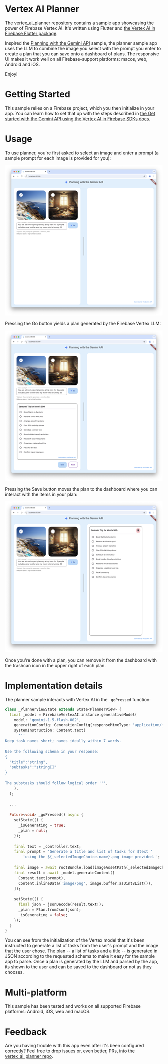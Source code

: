 # Vertex AI Planner

The vertex_ai_planner repository contains a sample app showcasing the power of Firebase Vertex AI. It's written using Flutter and [the Vertex AI in Firebase Flutter package](https://pub.dev/packages/firebase_vertexai).

Inspired the [Planning with the Gemini API](https://github.com/FirebaseExtended/make-it-so-angular) sample, the planner sample app uses the LLM to combine the image you select with the prompt you enter to create a plan that you can save onto a dashboard of plans. The responsive UI makes it work well on all Firebase-support platforms: macos, web, Android and iOS.

Enjoy!

# Getting Started

This sample relies on a Firebase project, which you then initialize in your app. You can learn how to set that up with the steps described in [the Get started with the Gemini API using the Vertex AI in Firebase SDKs docs](https://firebase.google.com/docs/vertex-ai/get-started?platform=flutter).

# Usage

To use planner, you're first asked to select an image and enter a prompt (a sample prompt for each image is provided for you):

![initial screen](README/screenshot1.png)

Pressing the Go button yields a plan generated by the Firebase Vertex LLM:

![generated a plan](README/screenshot2.png)

Pressing the Save button moves the plan to the dashboard where you can interact with the items in your plan:

![plan dashboard](README/screenshot3.png)

Once you're done with a plan, you can remove it from the dashboard with the trashcan icon in the upper right of each plan.

# Implementation details

The planner sample interacts with Vertex AI in the `_goPressed` function:

```dart
class _PlannerViewState extends State<PlannerView> {
  final _model = FirebaseVertexAI.instance.generativeModel(
    model: 'gemini-1.5-flash-002',
    generationConfig: GenerationConfig(responseMimeType: 'application/json'),
    systemInstruction: Content.text(
      '''
Keep task names short; names ideally within 7 words.

Use the following schema in your response:
{
  "title":"string",
  "subtasks":"string[]"
}

The substasks should follow logical order ''',
    ),
  );

  ...

  Future<void> _goPressed() async {
    setState(() {
      _isGenerating = true;
      _plan = null;
    });

    final text = _controller.text;
    final prompt = 'Generate a title and list of tasks for $text '
        'using the ${_selectedImageChoice.name}.png image provided.';

    final image = await rootBundle.load(imageAssetPath(_selectedImageChoice));
    final result = await _model.generateContent([
      Content.text(prompt),
      Content.inlineData('image/png', image.buffer.asUint8List()),
    ]);

    setState(() {
      final json = jsonDecode(result.text!);
      _plan = Plan.fromJson(json);
      _isGenerating = false;
    });
  }
}
```

You can see from the initialization of the Vertex model that it's been instructed to generate a list of tasks from the user's prompt and the image that the user chose. The plan -- a list of tasks and a title -- is generated in JSON according to the requested schema to make it easy for the sample app to parse. Once a plan is generated by the LLM and parsed by the app, its shown to the user and can be saved to the dashboard or not as they chooses.

# Multi-platform

This sample has been tested and works on all supported Firebase platforms: Android, iOS, web and macOS.

# Feedback

Are you having trouble with this app even after it's been configured correctly? Feel free to drop issues or, even better, PRs, into [the vertex_ai_planner repo](https://github.com/csells/vertex_ai_planner).